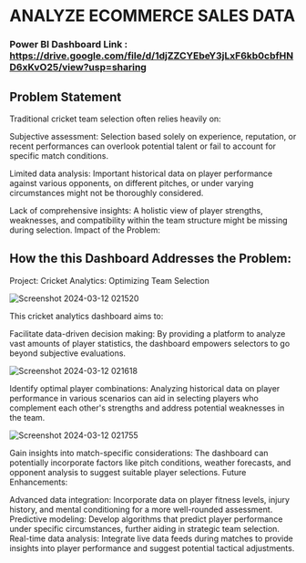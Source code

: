 
# ANALYZE ECOMMERCE SALES DATA

### Power BI Dashboard Link : https://drive.google.com/file/d/1djZZCYEbeY3jLxF6kb0cbfHND6xKvO25/view?usp=sharing

## Problem Statement

Traditional cricket team selection often relies heavily on:

Subjective assessment: Selection based solely on experience, reputation, or recent performances can overlook potential talent or fail to account for specific match conditions.

Limited data analysis: Important historical data on player performance against various opponents, on different pitches, or under varying circumstances might not be thoroughly considered.

Lack of comprehensive insights: A holistic view of player strengths, weaknesses, and compatibility within the team structure might be missing during selection.
Impact of the Problem:

## How the this Dashboard Addresses the Problem:
Project: Cricket Analytics: Optimizing Team Selection

![Screenshot 2024-03-12 021520](https://github.com/arpitmastermind/-How-the-this-Dashboard-Addresses-the-Problem-Project-Cricket-Analytics-Optimizing-Team-Selection/assets/121639427/ed07c6fe-c2b8-4ee4-955c-8e4dbd639533)

This cricket analytics dashboard aims to:

Facilitate data-driven decision making: By providing a platform to analyze vast amounts of player statistics, the dashboard empowers selectors to go beyond subjective evaluations.

![Screenshot 2024-03-12 021618](https://github.com/arpitmastermind/-How-the-this-Dashboard-Addresses-the-Problem-Project-Cricket-Analytics-Optimizing-Team-Selection/assets/121639427/22ee86a1-fb69-49c8-a9c9-9181a63c2c0e)

Identify optimal player combinations: Analyzing historical data on player performance in various scenarios can aid in selecting players who complement each other's strengths and address potential weaknesses in the team.

![Screenshot 2024-03-12 021755](https://github.com/arpitmastermind/-How-the-this-Dashboard-Addresses-the-Problem-Project-Cricket-Analytics-Optimizing-Team-Selection/assets/121639427/eeec0028-db8d-40d3-8b07-bc2b8fd13433)

Gain insights into match-specific considerations: The dashboard can potentially incorporate factors like pitch conditions, weather forecasts, and opponent analysis to suggest suitable player selections.
Future Enhancements:

Advanced data integration: Incorporate data on player fitness levels, injury history, and mental conditioning for a more well-rounded assessment.
Predictive modeling: Develop algorithms that predict player performance under specific circumstances, further aiding in strategic team selection.
Real-time data analysis: Integrate live data feeds during matches to provide insights into player performance and suggest potential tactical adjustments.




